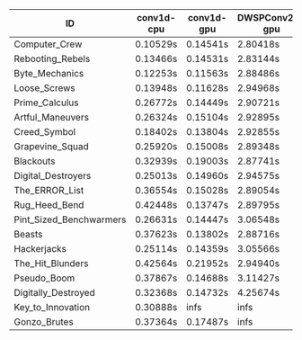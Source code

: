 |ID|conv1d-cpu|conv1d-gpu|DWSPConv2D-gpu|gemm-gpu|avg|
|-|-|-|-|-|-|
|Computer_Crew|0.10529s|0.14541s|2.80418s|1.70721s|1.19052s|
|Rebooting_Rebels|0.13466s|0.14531s|2.83144s|1.65941s|1.19271s|
|Byte_Mechanics|0.12253s|0.11563s|2.88486s|1.74746s|1.21762s|
|Loose_Screws|0.13948s|0.11628s|2.94968s|1.80090s|1.25158s|
|Prime_Calculus|0.26772s|0.14449s|2.90721s|1.70923s|1.25716s|
|Artful_Maneuvers|0.26324s|0.15104s|2.92895s|1.71545s|1.26467s|
|Creed_Symbol|0.18402s|0.13804s|2.92855s|1.81283s|1.26586s|
|Grapevine_Squad|0.25920s|0.15008s|2.89348s|1.77167s|1.26861s|
|Blackouts|0.32939s|0.19003s|2.87741s|1.72630s|1.28079s|
|Digital_Destroyers|0.25013s|0.14960s|2.94575s|1.91419s|1.31492s|
|The_ERROR_List|0.36554s|0.15028s|2.89054s|1.91326s|1.32991s|
|Rug_Heed_Bend|0.42448s|0.13747s|2.89795s|1.88424s|1.33604s|
|Pint_Sized_Benchwarmers|0.26631s|0.14447s|3.06548s|1.92832s|1.35114s|
|Beasts|0.37623s|0.13802s|2.88716s|2.00741s|1.35221s|
|Hackerjacks|0.25114s|0.14359s|3.05566s|1.97796s|1.35709s|
|The_Hit_Blunders|0.42564s|0.21952s|2.94940s|1.93557s|1.38253s|
|Pseudo_Boom|0.37867s|0.14688s|3.11427s|1.97749s|1.40433s|
|Digitally_Destroyed|0.32368s|0.14732s|4.25674s|2.53618s|1.81598s|
|Key_to_Innovation|0.30888s|infs|infs|2.59588s|infs|
|Gonzo_Brutes|0.37364s|0.17487s|infs|1.95189s|infs|
